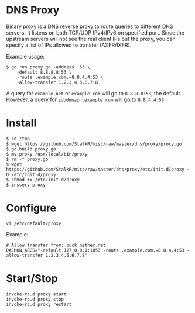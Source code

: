 # DNS Proxy #
Binary proxy is a DNS reverse proxy to route queries to different DNS servers.
It listens on both TCP/UDP IPv4/IPv6 on specified port.
Since the upstream servers will not see the real client IPs but the proxy,
you can specify a list of IPs allowed to transfer (AXFR/IXFR).

Example usage:

    $ go run proxy.go -address :53 \
        -default 8.8.8.8:53 \
        -route .example.com.=8.8.4.4:53 \
        -allow-transfer 1.2.3.4,5.6.7.8

A query for `example.net` or `example.com` will go to `8.8.8.8:53`, the default.
However, a query for `subdomain.example.com` will go to `8.8.4.4:53`.

# Install #

    $ cd /tmp
    $ wget https://github.com/StalkR/misc/raw/master/dns/proxy/proxy.go
    $ go build proxy.go
    $ mv proxy /usr/local/bin/proxy
    $ rm -f proxy.go
    $ wget https://github.com/StalkR/misc/raw/master/dns/proxy/etc/init.d/proxy -O /etc/init.d/proxy
    $ chmod +x /etc/init.d/proxy
    $ insserv proxy

# Configure #

    vi /etc/default/proxy

Example:

    # Allow transfer from: puck.nether.net
    DAEMON_ARGS="-default 127.0.0.1:1053 -route .example.com.=8.8.4.4:53 -allow-transfer 1.2.3.4,5.6.7.8"

# Start/Stop #

    invoke-rc.d proxy start
    invoke-rc.d proxy stop
    invoke-rc.d proxy restart
